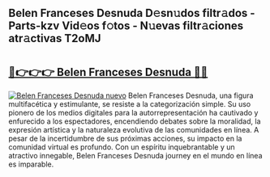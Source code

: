 ## Belen Franceses Desnuda D𝚎sn𝚞dos filtr𝚊dos - Parts-kzv Vid𝚎os f𝚘tos - N𝚞evas filtr𝚊ciones atr𝚊ctivas T2oMJ

# <h2><a href="http://mb6xc0g.tromn.icu/?c=Belen+Franceses+Desnuda">🔗👉👉👉 Belen Franceses Desnuda 🔗🔗</a></h2>

[![Belen Franceses Desnuda nuevo](https://i.imgur.com/pEAQMta.gif)](http://mb6xc0g.tromn.icu/?c=Belen+Franceses+Desnuda)
Belen Franceses Desnuda, una figura multifacética y estimulante, se resiste a la categorización simple. Su uso pionero de los medios digitales para la autorrepresentación ha cautivado y enfurecido a los espectadores, encendiendo debates sobre la moralidad, la expresión artística y la naturaleza evolutiva de las comunidades en línea. A pesar de la incertidumbre de sus próximas acciones, su impacto en la comunidad virtual es profundo. Con un espíritu inquebrantable y un atractivo innegable, Belen Franceses Desnuda journey en el mundo en línea es imparable.
